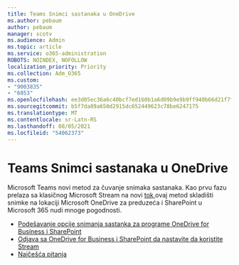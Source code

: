 ```yaml
---
title: Teams Snimci sastanaka u OneDrive
ms.author: pebaum
author: pebaum
manager: scotv
ms.audience: Admin
ms.topic: article
ms.service: o365-administration
ROBOTS: NOINDEX, NOFOLLOW
localization_priority: Priority
ms.collection: Adm_O365
ms.custom:
- "9003835"
- "6853"
ms.openlocfilehash: ee3d05ec36a6c40bcf7ed160b1a6d09b9e9b9ff940b66d21f7f897aa881f611d
ms.sourcegitcommit: b5f7da89a650d2915dc652449623c78be6247175
ms.translationtype: MT
ms.contentlocale: sr-Latn-RS
ms.lasthandoff: 08/05/2021
ms.locfileid: "54062373"
---
```

# <a name="teams-meeting-recordings-to-onedrive"></a>Teams Snimci sastanaka u OneDrive

Microsoft Teams novi metod za čuvanje snimaka sastanaka. Kao prvu fazu prelaza sa klasičnog Microsoft Stream na novi [tok,](https://docs.microsoft.com/stream/streamnew/new-stream)ovaj metod skladišti snimke na lokaciji Microsoft OneDrive za preduzeća i SharePoint u Microsoft 365 nudi mnoge pogodnosti.  

- [Podešavanje opcije snimanja sastanka za programe OneDrive for Business i SharePoint](https://docs.microsoft.com/MicrosoftTeams/tmr-meeting-recording-change#set-up-the-meeting-recording-option-for-onedrive-for-business-and-sharepoint)
- [Odjava sa OneDrive for Business i SharePoint da nastavite da koristite Stream](https://docs.microsoft.com/MicrosoftTeams/tmr-meeting-recording-change#opt-out-of-onedrive-for-business-and-sharepoint-to-continue-using-stream)  
- [Najčešća pitanja](https://docs.microsoft.com/MicrosoftTeams/tmr-meeting-recording-change#frequently-asked-questions)
